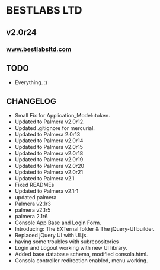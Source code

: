 # BESTLABS LTD
## v2.0r24
### www.bestlabsltd.com

## TODO

- Everything. :(

## CHANGELOG

- Small Fix for Application_Model::token.
- Updated to Palmera v2.0r12.
- Updated .gitignore for mercurial.
- Updated to Palmera 2.0r13
- Updated to Palmera v2.0r14
- Updated to Palmera v2.0r15
- Updated to Palmera v2.0r18
- Updated to Palmera v2.0r19
- Updated to Palmera v2.0r20
- Updated to Palmera v2.0r21
- Updated to Palmera v2.1
- Fixed READMEs
- Updated to Palmera v2.1r1
- updated palmera
- Palmera v2.1r3
- palmera v2.1r5
- palmera 2.1r6
- Console App Base and Login Form.
- Introducing: The EXTernal folder & The jQuery-UI builder.
- Replaced jQuery UI with UI.js.
- having some troubles with subrepositories
- Login and Logout working with new UI library.
- Added base database schema, modified consola.html.
- Consola controller redirection enabled, menu working.
